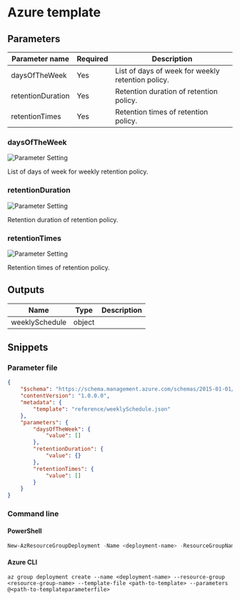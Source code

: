 # Azure template

## Parameters

Parameter name | Required | Description
-------------- | -------- | -----------
daysOfTheWeek  | Yes      | List of days of week for weekly retention policy.
retentionDuration | Yes      | Retention duration of retention policy.
retentionTimes | Yes      | Retention times of retention policy.

### daysOfTheWeek

![Parameter Setting](https://img.shields.io/badge/parameter-required-orange?style=flat-square)

List of days of week for weekly retention policy.

### retentionDuration

![Parameter Setting](https://img.shields.io/badge/parameter-required-orange?style=flat-square)

Retention duration of retention policy.

### retentionTimes

![Parameter Setting](https://img.shields.io/badge/parameter-required-orange?style=flat-square)

Retention times of retention policy.

## Outputs

Name | Type | Description
---- | ---- | -----------
weeklySchedule | object |

## Snippets

### Parameter file

```json
{
    "$schema": "https://schema.management.azure.com/schemas/2015-01-01/deploymentParameters.json#",
    "contentVersion": "1.0.0.0",
    "metadata": {
        "template": "reference/weeklySchedule.json"
    },
    "parameters": {
        "daysOfTheWeek": {
            "value": []
        },
        "retentionDuration": {
            "value": {}
        },
        "retentionTimes": {
            "value": []
        }
    }
}
```

### Command line

#### PowerShell

```powershell
New-AzResourceGroupDeployment -Name <deployment-name> -ResourceGroupName <resource-group-name> -TemplateFile <path-to-template> -TemplateParameterFile <path-to-templateparameter>
```

#### Azure CLI

```text
az group deployment create --name <deployment-name> --resource-group <resource-group-name> --template-file <path-to-template> --parameters @<path-to-templateparameterfile>
```

